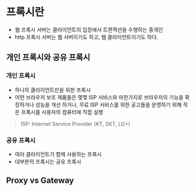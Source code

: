# 프록시란

- 웹 프록시 서버는 클라이언트의 입장에서 트랜잭션을 수행하는 중개인
- http 프록시 서버는 웹 서버이기도 하고, 웹 클라이언트이기도 하다.

## 개인 프록시와 공유 프록시

### 개인 프록시

- 하나의 클라이언트만을 위한 프록시
- 어떤 브라우저 보조 제품들은 몇몇 ISP 서비스와 마찬가지로 브라우저의 기능을 확장하거나 성능을 개선 하거나, 무료 ISP 서비스를 위한 공고들을 운영하기 위해 작은 프록시를 사용자의 컴퓨터에 직접 실행

> ISP: Internet Service Provider (KT, SKT, LG+)

### 공유 프록시

- 여러 클라이언트가 함께 사용하는 프록시
- 대부분의 프록시는 공유 프록시

## Proxy vs Gateway

